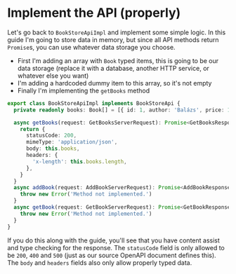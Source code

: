 # Implement the API (properly)

Let's go back to `BookStoreApiImpl` and implement some simple logic. In this guide I'm going to store data in memory, but since all API methods return `Promise`s, you can use whatever data storage you choose.

- First I'm adding an array with `Book` typed items, this is going to be our data storage (replace it with a database, another HTTP service, or whatever else you want)
- I'm adding a hardcoded dummy item to this array, so it's not empty
- Finally I'm implementing the `getBooks` method

```typescript
export class BookStoreApiImpl implements BookStoreApi {
  private readonly books: Book[] = [{ id: 1, author: 'Balázs', price: 10, title: 'test book' }]

  async getBooks(request: GetBooksServerRequest): Promise<GetBooksResponse> {
    return {
      statusCode: 200,
      mimeType: 'application/json',
      body: this.books,
      headers: {
        'x-length': this.books.length,
      },
    }
  }
  async addBook(request: AddBookServerRequest): Promise<AddBookResponse> {
    throw new Error('Method not implemented.')
  }
  async getBook(request: GetBookServerRequest): Promise<GetBookResponse> {
    throw new Error('Method not implemented.')
  }
}
```

If you do this along with the guide, you'll see that you have content assist and type checking for the response. The `statusCode` field is only allowed to be `200`, `400` and `500` (just as our source OpenAPI document defines this). The `body` and `headers` fields also only allow properly typed data.
